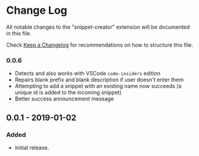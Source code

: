 # Change Log
All notable changes to the "snippet-creator" extension will be documented in this file.

Check [Keep a Changelog](http://keepachangelog.com/) for recommendations on how to structure this file.

### 0.0.6

- Detects and also works with VSCode `code-insiders` edition
- Repairs blank prefix and blank description if user doesn't enter them
- Attempting to add a snippet with an existing name now succeeds (a unique id is added to the incoming snippet)
- Better success announcement message
  
## 0.0.1 - 2019-01-02
### Added
 - Initial release.